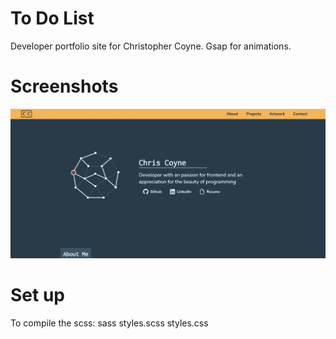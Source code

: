 # To Do List

Developer portfolio site for Christopher Coyne. Gsap for animations.

# Screenshots

![screenshot of website](./appScreenshot.png)

# Set up

To compile the scss:
sass styles.scss styles.css
